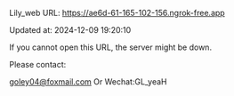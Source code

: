 Lily_web URL: https://ae6d-61-165-102-156.ngrok-free.app

Updated at: 2024-12-09 19:20:10

If you cannot open this URL, the server might be down.

Please contact: 

goley04@foxmail.com Or Wechat:GL_yeaH